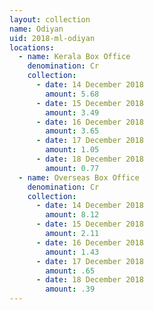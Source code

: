 ```yaml
---
layout: collection
name: Odiyan
uid: 2018-ml-odiyan
locations:
  - name: Kerala Box Office
    denomination: Cr
    collection:
      - date: 14 December 2018
        amount: 5.68
      - date: 15 December 2018
        amount: 3.49
      - date: 16 December 2018
        amount: 3.65
      - date: 17 December 2018
        amount: 1.05
      - date: 18 December 2018
        amount: 0.77
  - name: Overseas Box Office 
    denomination: Cr
    collection:
      - date: 14 December 2018
        amount: 8.12
      - date: 15 December 2018
        amount: 2.11
      - date: 16 December 2018
        amount: 1.43
      - date: 17 December 2018
        amount: .65
      - date: 18 December 2018
        amount: .39
---
```

